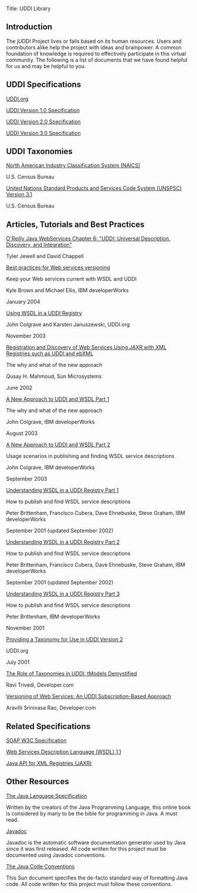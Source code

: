 Title: UDDI Library
## Introduction

The jUDDI Project lives or fails based on its human resources. Users and contributors alike help the project with ideas and brainpower. A common foundation of knowledge is required to effectively participate in this virtual community. The following is a list of documents that we have found helpful for us and may be helpful to you.

## UDDI Specifications

[UDDI.org](http://uddi.xml.org/)

[UDDI Version 1.0 Specification](http://www.oasis-open.org/committees/uddi-spec/doc/contribs.htm#uddiv1)

[UDDI Version 2.0 Specification](http://www.oasis-open.org/committees/uddi-spec/doc/contribs.htm#uddiv2)

[UDDI Version 3.0 Specification](http://www.oasis-open.org/committees/uddi-spec/doc/contribs.htm#uddiv3)

## UDDI Taxonomies

[North American Industry Classification System (NAICS)](http://www.census.gov/epcd/www/naics.html)

U.S. Census Bureau

[United Nations Standard Products and Services Code System (UNSPSC) Version 3.1](http://www.unspsc.org/Defaults.asp)

U.S. Census Bureau

## Articles, Tutorials and Best Practices

[O'Reilly Java WebServices Chapter 6: "UDDI: Universal Description, Discovery, and Integration"](http://oreilly.com/catalog/javawebserv/chapter/ch06.html)

Tyler Jewell and David Chappell

[Best practices for Web services versioning](http://www-106.ibm.com/developerworks/webservices/library/ws-version/)

Keep your Web services current with WSDL and UDDI

Kyle Brown and Michael Ellis, IBM developerWorks

January 2004


[Using WSDL in a UDDI Registry](http://www.oasis-open.org/committees/uddi-spec/doc/tn/uddi-spec-tc-tn-wsdl-v2.htm)

John Colgrave and Karsten Januszewski, UDDI.org

November 2003


[Registration and Discovery of Web Services Using JAXR with XML Registries such as UDDI and ebXML](http://java.sun.com/developer/technicalArticles/WebServices/jaxrws/)

The why and what of the new approach

Qusay H. Mahmoud, Sun Microsystems

June 2002


[A New Approach to UDDI and WSDL Part 1](http://www-106.ibm.com/developerworks/webservices/library/ws-udmod1/)

The why and what of the new approach

John Colgrave, IBM developerWorks

August 2003


[A New Approach to UDDI and WSDL Part 2](http://www-106.ibm.com/developerworks/webservices/library/ws-udmod2/)

Usage scenarios in publishing and finding WSDL service descriptions

John Colgrave, IBM developerWorks

September 2003


[Understanding WSDL in a UDDI Registry Part 1](http://www.ibm.com/developerworks/webservices/library/ws-wsdl/)

How to publish and find WSDL service descriptions

Peter Brittenham, Francisco Cubera, Dave Ehnebuske, Steve Graham, IBM developerWorks

September 2001 (updated September 2002)


[Understanding WSDL in a UDDI Registry Part 2](http://www.ibm.com/developerworks/webservices/library/ws-wsdl2/)

How to publish and find WSDL service descriptions

Peter Brittenham, Francisco Cubera, Dave Ehnebuske, Steve Graham, IBM developerWorks

September 2001 (updated September 2002)


[Understanding WSDL in a UDDI Registry Part 3](http://www.ibm.com/developerworks/webservices/library/ws-wsdl3/)

How to publish and find WSDL service descriptions

Peter Brittenham, IBM developerWorks

November 2001


[Providing a Taxonomy for Use in UDDI Version 2](http://www.uddi.org/pubs/TN-taxonomy-provider-V1.00-Final-20010717.pdf)

UDDI.org

July 2001


[The Role of Taxonomies in UDDI: tModels Demystified](http://www.developer.com/services/article.php/1367781)

Ravi Trivedi, Developer.com


[Versioning of Web Services: An UDDI Subscription-Based Approach](http://www.developer.com/services/article.php/3374631)

Aravilli Srinivasa Rao, Developer.com


## Related Specifications

[SOAP W3C Specification](http://www.w3.org/TR/SOAP/)

[Web Services Description Language (WSDL) 1.1](http://www.w3c.org/TR/wsdl.html)

[Java API for XML Registries (JAXR)](http://java.sun.com/xml/jaxr/)

## Other Resources

[The Java Language Specification](http://java.sun.com/docs/books/jls/index.html)

Written by the creators of the Java Programming Language, this online book is considered by many to be the bible for programming in Java. A must read.


[Javadoc](http://java.sun.com/products/jdk/javadoc/index.html)

Javadoc is the automatic software documentation generator used by Java since it was first released. All code written for this project must be documented using Javadoc conventions.


[The Java Code Conventions](http://java.sun.com/docs/codeconv/html/CodeConvTOC.doc.html)

This Sun document specifies the de-facto standard way of formatting Java code. All code written for this project must follow these conventions.

